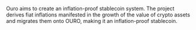 Ouro aims to create an inflation-proof stablecoin system. The project derives fiat inflations 
manifested in the growth of the value of crypto assets and migrates them onto OURO, 
making it an inflation-proof stablecoin.
